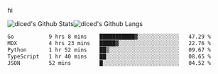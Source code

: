 hi

<img align="center" style="padding:0" src="https://github-readme-stats-diced.vercel.app/api?username=diced&show_icons=true&count_private=true&include_all_commits=true&hide=contribs&hide_border=true&hide_title=true&hide_border=true&theme=transparent" alt="diced's Github Stats"><img align="center" style="padding:0" src="https://github-readme-stats-diced.vercel.app/api/top-langs/?username=diced&layout=compact&hide_border=true&theme=transparent" alt="diced's Github Langs">

<!--START_SECTION:waka-->

```txt
Go           9 hrs 8 mins    ███████████▓░░░░░░░░░░░░░   47.29 %
MDX          4 hrs 23 mins   █████▓░░░░░░░░░░░░░░░░░░░   22.76 %
Python       1 hr 52 mins    ██▒░░░░░░░░░░░░░░░░░░░░░░   09.67 %
TypeScript   1 hr 40 mins    ██░░░░░░░░░░░░░░░░░░░░░░░   08.65 %
JSON         52 mins         █░░░░░░░░░░░░░░░░░░░░░░░░   04.52 %
```

<!--END_SECTION:waka-->
